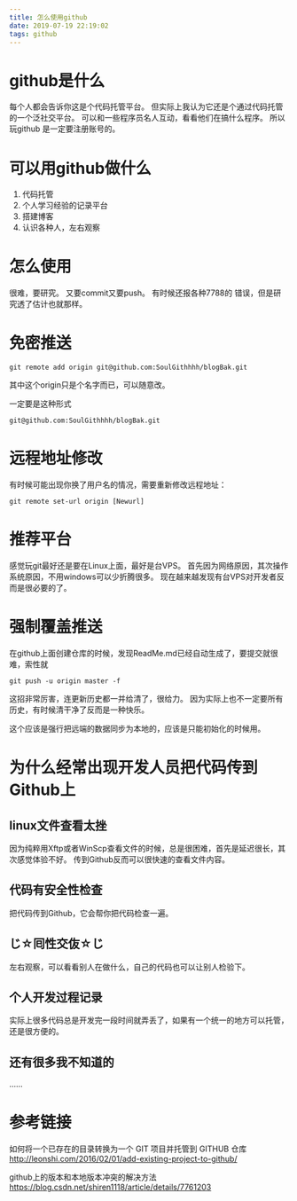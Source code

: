 ```yaml
---
title: 怎么使用github
date: 2019-07-19 22:19:02
tags: github
---
```



# github是什么
每个人都会告诉你这是个代码托管平台。
但实际上我认为它还是个通过代码托管的一个泛社交平台。
可以和一些程序员名人互动，看看他们在搞什么程序。
所以玩github 是一定要注册账号的。

# 可以用github做什么

1.  代码托管
2.  个人学习经验的记录平台
3.  搭建博客
4.  认识各种人，左右观察

# 怎么使用
很难，要研究。
又要commit又要push。
有时候还报各种7788的 错误，但是研究透了估计也就那样。




# 免密推送

```git
git remote add origin git@github.com:SoulGithhhh/blogBak.git
```
其中这个origin只是个名字而已，可以随意改。

一定要是这种形式

```git
git@github.com:SoulGithhhh/blogBak.git
```

# 远程地址修改

有时候可能出现你换了用户名的情况，需要重新修改远程地址：

```git
git remote set-url origin [Newurl]
```


# 推荐平台
感觉玩git最好还是要在Linux上面，最好是台VPS。
首先因为网络原因，其次操作系统原因，不用windows可以少折腾很多。
现在越来越发现有台VPS对开发者反而是很必要的了。

# 强制覆盖推送

在github上面创建仓库的时候，发现ReadMe.md已经自动生成了，要提交就很难，索性就 

```git
git push -u origin master -f 
```
这招非常厉害，连更新历史都一并给清了，很给力。
因为实际上也不一定要所有历史，有时候清干净了反而是一种快乐。

这个应该是强行把远端的数据同步为本地的，应该是只能初始化的时候用。


# 为什么经常出现开发人员把代码传到Github上

## linux文件查看太挫
因为纯粹用Xftp或者WinScp查看文件的时候，总是很困难，首先是延迟很长，其次感觉体验不好。
传到Github反而可以很快速的查看文件内容。

## 代码有安全性检查
把代码传到Github，它会帮你把代码检查一遍。

## じ☆囘性交伖☆じ
左右观察，可以看看别人在做什么，自己的代码也可以让别人检验下。

## 个人开发过程记录
实际上很多代码总是开发完一段时间就弄丢了，如果有一个统一的地方可以托管，还是很方便的。

## 还有很多我不知道的
……


# 参考链接
如何将一个已存在的目录转换为一个 GIT 项目并托管到 GITHUB 仓库
http://leonshi.com/2016/02/01/add-existing-project-to-github/

github上的版本和本地版本冲突的解决方法
https://blog.csdn.net/shiren1118/article/details/7761203

